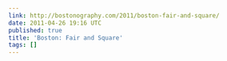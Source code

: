 ```yaml
---
link: http://bostonography.com/2011/boston-fair-and-square/
date: 2011-04-26 19:16 UTC
published: true
title: 'Boston: Fair and Square'
tags: []
---
```



